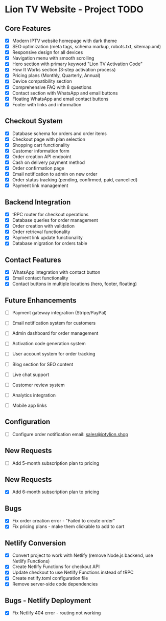 # Lion TV Website - Project TODO

## Core Features
- [x] Modern IPTV website homepage with dark theme
- [x] SEO optimization (meta tags, schema markup, robots.txt, sitemap.xml)
- [x] Responsive design for all devices
- [x] Navigation menu with smooth scrolling
- [x] Hero section with primary keyword "Lion TV Activation Code"
- [x] How It Works section (3-step activation process)
- [x] Pricing plans (Monthly, Quarterly, Annual)
- [x] Device compatibility section
- [x] Comprehensive FAQ with 8 questions
- [x] Contact section with WhatsApp and email buttons
- [x] Floating WhatsApp and email contact buttons
- [x] Footer with links and information

## Checkout System
- [x] Database schema for orders and order items
- [x] Checkout page with plan selection
- [x] Shopping cart functionality
- [x] Customer information form
- [x] Order creation API endpoint
- [x] Cash on delivery payment method
- [x] Order confirmation page
- [x] Email notification to admin on new order
- [x] Order status tracking (pending, confirmed, paid, cancelled)
- [x] Payment link management

## Backend Integration
- [x] tRPC router for checkout operations
- [x] Database queries for order management
- [x] Order creation with validation
- [x] Order retrieval functionality
- [x] Payment link update functionality
- [x] Database migration for orders table

## Contact Features
- [x] WhatsApp integration with contact button
- [x] Email contact functionality
- [x] Contact buttons in multiple locations (hero, footer, floating)

## Future Enhancements
- [ ] Payment gateway integration (Stripe/PayPal)
- [ ] Email notification system for customers
- [ ] Admin dashboard for order management
- [ ] Activation code generation system
- [ ] User account system for order tracking
- [ ] Blog section for SEO content
- [ ] Live chat support
- [ ] Customer review system
- [ ] Analytics integration
- [ ] Mobile app links


## Configuration
- [ ] Configure order notification email: sales@iptvlion.shop


## New Requests
- [ ] Add 5-month subscription plan to pricing

## New Requests
- [x] Add 6-month subscription plan to pricing

## Bugs
- [x] Fix order creation error - "Failed to create order"
- [x] Fix pricing plans - make them clickable to add to cart

## Netlify Conversion
- [x] Convert project to work with Netlify (remove Node.js backend, use Netlify Functions)
- [x] Create Netlify Functions for checkout API
- [x] Update checkout to use Netlify Functions instead of tRPC
- [x] Create netlify.toml configuration file
- [x] Remove server-side code dependencies

## Bugs - Netlify Deployment
- [x] Fix Netlify 404 error - routing not working
